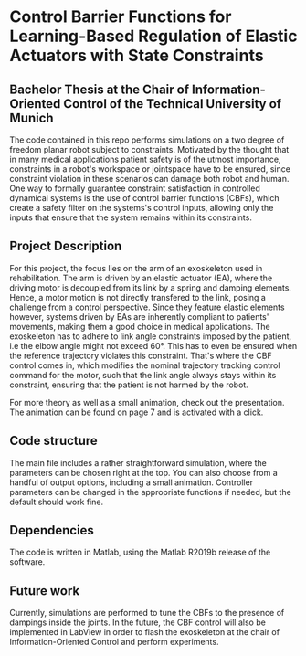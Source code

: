 # Control Barrier Functions for Learning-Based Regulation of Elastic Actuators with State Constraints

## Bachelor Thesis at the Chair of Information-Oriented Control of the Technical University of Munich

The code contained in this repo performs simulations on a two degree of freedom planar robot subject to constraints. 
Motivated by the thought that in many medical applications patient safety is of the utmost importance, 
constraints in a robot's workspace or jointspace have to be ensured, since constraint violation in these scenarios can damage both robot and human.
One way to formally guarantee constraint satisfaction in controlled dynamical systems is the use of control barrier functions (CBFs), which create a safety 
filter on the systems's control inputs, allowing only the inputs that ensure that the system remains within its constraints.

## Project Description 
For this project, the focus lies on the arm of an exoskeleton used in rehabilitation. The arm is driven by an elastic actuator (EA), where the driving motor
is decoupled from its link by a spring and damping elements. Hence, a motor motion is not directly transfered to the link, posing a challenge from a 
control perspective. Since they feature elastic elements however, systems driven by EAs are inherently compliant to patients' movements, making them a 
good choice in medical applications. 
The exoskeleton has to adhere to link angle constraints imposed by the patient, i.e the elbow angle might not exceed 60°. This has to even be ensured
when the reference trajectory violates this constraint. That's where the CBF control comes in, which modifies the nominal trajectory tracking control
command for the motor, such that the link angle always stays within its constraint, ensuring that the patient is not harmed by the robot. 

For more theory as well as a small animation, check out the presentation. The animation can be found on page 7 and is activated with a click.

## Code structure
The main file includes a rather straightforward simulation, where the parameters can be chosen right at the top. You can also choose from a handful of 
output options, including a small animation. Controller parameters can be changed in the appropriate functions if needed, but the default should work fine.

## Dependencies
The code is written in Matlab, using the Matlab R2019b release of the software.

## Future work
Currently, simulations are performed to tune the CBFs to the presence of dampings inside the joints. 
In the future, the CBF control will also be implemented in LabView in order to flash the exoskeleton at the chair of Information-Oriented Control and
perform experiments. 